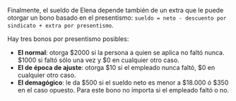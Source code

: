 Finalmente, el sueldo de Elena depende también de un extra que le puede otorgar un bono basado en el presentismo: `sueldo = neto - descuento por sindicato + extra por presentismo`.

Hay tres bonos por presentismo posibles:

* **El normal**: otorga $2000 si la persona a quien se aplica no faltó nunca. $1000 si faltó sólo una vez y $0 en cualquier otro caso.
* **El de época de ajuste**: otorga $10 si el empleado nunca faltó, $0 en cualquier otro caso.
* **El demagógico**: le da $500 si el sueldo neto es menor a $18.000 ó $350 en el caso opuesto. Para este bono no importa si el empleado faltó o no.